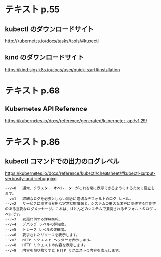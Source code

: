 # テキスト p.55
## kubectl のダウンロードサイト
http://kubernetes.io/docs/tasks/tools/#kubectl  

## kind のダウンロードサイト
https://kind.sigs.k8s.io/docs/user/quick-start#installation  

# テキスト p.68
## Kubernetes API Reference
https://kubernetes.io/docs/reference/generated/kubernetes-api/v1.29/  

# テキスト p.86
## kubectl コマンドでの出力のログレベル
https://kubernetes.io/docs/reference/kubectl/cheatsheet/#kubectl-output-verbosity-and-debugging  
```
--v=0	通常、クラスター オペレーターがこれを常に表示できるようにするために役立ちます。
--v=1	詳細なログを必要としない場合に適切なデフォルトのログ レベル。
--v=2	サービスに関する有用な定常状態情報と、システムの重大な変更に関連する可能性のある重要なログメッセージ。これは、ほとんどのシステムで推奨されるデフォルトのログレベルです。
--v=3	変更に関する詳細情報。
--v=4	デバッグ レベルの詳細度。
--v=5	トレース レベルの詳細度。
--v=6	要求されたリソースを表示します。
--v=7	HTTP リクエスト ヘッダーを表示します。
--v=8	HTTP リクエストの内容を表示します。
--v=9	内容を切り捨てずに HTTP リクエストの内容を表示します。
```


